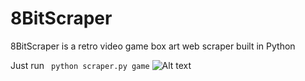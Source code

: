 # 8BitScraper
8BitScraper is a retro video game box art web scraper built in Python 

Just run ``` python scraper.py game```
![Alt text](https://images-na.ssl-images-amazon.com/images/I/81pr2VEJ2DL.jpg "BoxArt")





